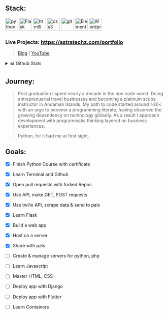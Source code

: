 ## Stack:
<p align="left">

<img src="https://cdn3.iconfinder.com/data/icons/logos-and-brands-adobe/512/267_Python-512.png" alt="python" width="40" height="40"/> 
<img src="https://img.icons8.com/nolan/128/flask.png" alt="Flask" width="40" height="40"/> 
<img src="https://upload.wikimedia.org/wikipedia/commons/thumb/6/61/HTML5_logo_and_wordmark.svg/512px-HTML5_logo_and_wordmark.svg.png" alt="html5" height="40"/> 
<img src="https://upload.wikimedia.org/wikipedia/commons/thumb/d/d5/CSS3_logo_and_wordmark.svg/1200px-CSS3_logo_and_wordmark.svg.png" alt="css3" height="40"/> 
<img src="https://www.vectorlogo.zone/logos/git-scm/git-scm-icon.svg" alt="git" width="40" height="40"/>
<img src="https://cdn4.iconfinder.com/data/icons/logos-and-brands/512/109_Elementor_logo_logos-128.png" alt="Elementor" width="40" height="40"/>
<img src="https://cdn4.iconfinder.com/data/icons/iconsimple-logotypes/512/wordpress-128.png" alt="Wordpress" width="40" height="40"/>
</p>


### Live Projects: https://astratechz.com/portfolio

> [Blog](https://zorawarpurohit.com/) | [YouTube](https://www.youtube.com/c/ZorawarPurohit)

 <details>
<summary>📊 Github Stats</summary>

<p align="center"> <img src="https://github-readme-stats.vercel.app/api?username=zora89&show_icons=true&theme=gotham" alt="Zorawar Purohit | Stats" />

</details>




## **Journey:**

> Post graduation I spent nearly a decade in the non code world. Doing entreprenuerial travel businesses and becoming a platinum scuba instructor in Andaman Islands. My path to code started around >30< with an urge to become a programming literate, having observed the growing dependency on technology globally. As a result I approach development with programmatic thinking layered on business experiences. 

> Python, for it had me at first sight. 


## Goals:

- [x] Finish Python Course with certificate
- [x] Learn Terminal and Github
- [x] Open pull requests with forked Repos
- [x] Use API, make GET, POST requests
- [x] Use twilio API, scrape data & send to pals
- [x] Learn Flask
- [x] Build a web app
- [x] Host on a server
- [x] Share with pals
- [ ] Create & manage servers for python, php
- [ ] Learn Javascript
- [ ] Master HTML, CSS
- [ ] Deploy app with Django
- [ ] Deploy app with Flutter
- [ ] Learn Containers


